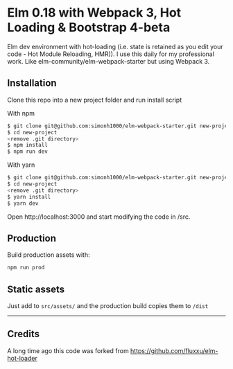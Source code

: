 # Elm 0.18 with Webpack 3, Hot Loading & Bootstrap 4-beta

Elm dev environment with hot-loading (i.e. state is retained as you edit your code - Hot Module Reloading, HMR)). I use this daily for my professional work. Like elm-community/elm-webpack-starter but using Webpack 3.

## Installation

Clone this repo into a new project folder and run install script

With npm

```sh
$ git clone git@github.com:simonh1000/elm-webpack-starter.git new-project
$ cd new-project
<remove .git directory>
$ npm install
$ npm run dev
```

With yarn
```sh
$ git clone git@github.com:simonh1000/elm-webpack-starter.git new-project
$ cd new-project
<remove .git directory>
$ yarn install
$ yarn dev
 ```

Open http://localhost:3000 and start modifying the code in /src.

## Production

Build production assets with:

```sh
npm run prod
```

## Static assets

Just add to `src/assets/` and the production build copies them to `/dist`

<hr />

## Credits

A long time ago this code was forked from https://github.com/fluxxu/elm-hot-loader
